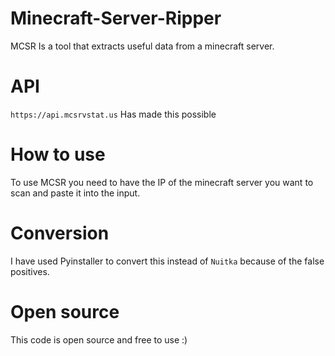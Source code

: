 # Minecraft-Server-Ripper
MCSR Is a tool that extracts useful data from a minecraft server.

# API

`https://api.mcsrvstat.us` Has made this possible

# How to use

To use MCSR you need to have the IP of the minecraft server you want to scan and paste it into the input.

# Conversion

I have used Pyinstaller to convert this instead of `Nuitka` because of the false positives.

# Open source

This code is open source and free to use :)
